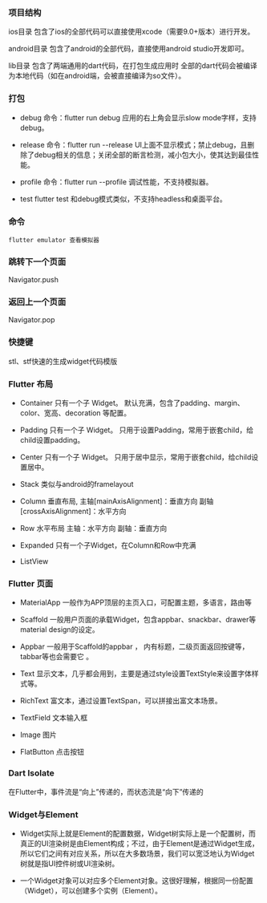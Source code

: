### 项目结构
ios目录
    包含了ios的全部代码可以直接使用xcode（需要9.0+版本）进行开发。

android目录
    包含了android的全部代码，直接使用android studio开发即可。

lib目录
    包含了两端通用的dart代码，在打包生成应用时
    全部的dart代码会被编译为本地代码（如在android端，会被直接编译为so文件）。

### 打包
- debug
    命令：flutter run debug
    应用的右上角会显示slow mode字样，支持debug。

- release
    命令：flutter run --release
    UI上面不显示模式；禁止debug，且删除了debug相关的信息；关闭全部的断言检测，减小包大小，使其达到最佳性能。

- profile
    命令：flutter run --profile
    调试性能，不支持模拟器。

- test
    flutter test
    和debug模式类似，不支持headless和桌面平台。

### 命令
    flutter emulator 查看模拟器

### 跳转下一个页面
Navigator.push

### 返回上一个页面
Navigator.pop

### 快捷键
stl、stf快速的生成widget代码模版

### Flutter 布局
- Container
    只有一个子 Widget。
    默认充满，包含了padding、margin、color、宽高、decoration 等配置。

- Padding
    只有一个子 Widget。
    只用于设置Padding，常用于嵌套child，给child设置padding。

- Center
    只有一个子 Widget。
    只用于居中显示，常用于嵌套child，给child设置居中。

- Stack
    类似与android的framelayout

- Column
    垂直布局,
    主轴[mainAxisAlignment]：垂直方向
    副轴[crossAxisAlignment]：水平方向

- Row
    水平布局
    主轴：水平方向
    副轴：垂直方向

- Expanded
    只有一个子Widget，在Column和Row中充满

- ListView


### Flutter 页面
- MaterialApp
    一般作为APP顶层的主页入口，可配置主题，多语言，路由等

- Scaffold
    一般用户页面的承载Widget，包含appbar、snackbar、drawer等material design的设定。

- Appbar
    一般用于Scaffold的appbar ，
    内有标题，二级页面返回按键等，tabbar等也会需要它 。

- Text
    显示文本，几乎都会用到，主要是通过style设置TextStyle来设置字体样式等。

- RichText
    富文本，通过设置TextSpan，可以拼接出富文本场景。

- TextField
    文本输入框

- Image
    图片

- FlatButton
    点击按钮

### Dart Isolate


在Flutter中，事件流是“向上”传递的，而状态流是“向下”传递的

### Widget与Element

- Widget实际上就是Element的配置数据，Widget树实际上是一个配置树，而真正的UI渲染树是由Element构成；不过，由于Element是通过Widget生成，所以它们之间有对应关系，所以在大多数场景，我们可以宽泛地认为Widget树就是指UI控件树或UI渲染树。

- 一个Widget对象可以对应多个Element对象。这很好理解，根据同一份配置（Widget），可以创建多个实例（Element）。












































